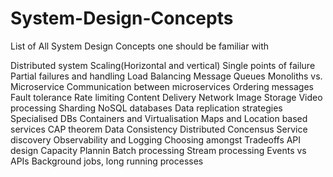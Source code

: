 # System-Design-Concepts
List of All System Design Concepts one should be familiar with

Distributed system
Scaling(Horizontal and vertical)
Single points of failure
Partial failures and handling
Load Balancing
Message Queues
Monoliths vs. Microservice
Communication between microservices
Ordering messages
Fault tolerance
Rate limiting
Content Delivery Network
Image Storage
Video processing
Sharding
NoSQL databases
Data replication strategies
Specialised DBs
Containers and Virtualisation
Maps and Location based services
CAP theorem
Data Consistency
Distributed Concensus
Service discovery
Observability and Logging
Choosing amongst Tradeoffs
API design
Capacity Plannin
Batch processing
Stream processing
Events vs APIs
Background jobs, long running processes
